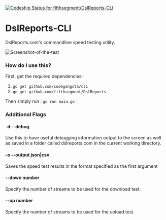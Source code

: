 [ ![Codeship Status for fifthsegment/DslReports-CLI](https://codeship.com/projects/11a794a0-5188-0134-df5b-1ab2f5cbd726/status?branch=master)](https://codeship.com/projects/171252)

# DslReports-CLI

DslReports.com's commandline speed testing utility.

![Screenshot-of-the-test](http://i.imgur.com/VlsYj9h.png)




### How do I use this?

First, get the required dependencies:

1. `go get github.com/codegangsta/cli`
2. `go get github.com/fifthsegment/DslReports`

Then simply run : `go run main.go`

### Additional Flags

#### -d --debug

Use this to have useful debugging information output to the screen as well as saved in a folder called dslreports.com in the current working directory.


#### -o --output json|csv

Saves the speed test results in the format specified as the first argument


#### --down number


Specify the number of streams to be used for the download test.

#### --up number

Specify the number of streams to be used for the upload test.


